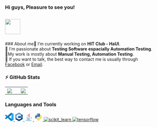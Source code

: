 <!-- [![Header](./img/header-readme.png "Header")](#) -->

### Hi guys, Pleasure to see you! <div style="text-align: center">
<h2> <img src="http://petxinh.weebly.com/uploads/1/3/1/7/131737961/09ba6dbf97bdb9c01eac30f08896b959.gif" width="50" height="50"</img> 
  </h2>
</div>
### About me<img 

🌱 I’m currently working on **HIT Club - HaUI**. <br>
🌱 I'm passionate about **Testing Software**  **espacially Automation Testing**.<br>
🌱My work is mostly about **Manual Testing, Automation Testing**. <br>
🌱 If you want to talk, the best way to contact me is usually through [Facebook](https://www.facebook.com/thuong13102003) or [Email](mailto:tthuong10102003@gmail.com).

### ⚡ GitHub Stats

<table>
<tr>
  <td width="60%">
    <a href="#">
      <img align="center" src="https://github-readme-stats.vercel.app/api?username=LaylaaTran&show_icons=true&theme=vue&include_all_commits=true&hide_border=true" >
    </a>
  </td>
  <td width="40%">
    <a href="#"> 
      <img align="center" src="https://github-readme-stats.vercel.app/api/top-langs/?username=LaylaaTran&theme=vue&layout=compact&hide_border=true" >
    </a>
  </td>
</tr>
<table>

### Languages and Tools

<p align="left">
  
  <a href="https://code.visualstudio.com/" target="_blank">
    <img src="https://raw.githubusercontent.com/devicons/devicon/master/icons/vscode/vscode-original.svg" alt="Visual Studio Code" width="28" height="28" >
  </a>
  <a href="https://www.w3schools.com/cpp/" target="_blank"> 
    <img src="https://raw.githubusercontent.com/devicons/devicon/master/icons/cplusplus/cplusplus-original.svg" alt="cplusplus" width="28" height="28" > 
  </a> 
  <a href="https://www.w3schools.com/java/" target="_blank"> 
    <img src="https://raw.githubusercontent.com/devicons/devicon/master/icons/java/java-original.svg" alt="c" width="28" height="28" > 
  </a> 
  <a href="https://www.w3schools.com/python/" target="_blank"> 
    <img src="https://raw.githubusercontent.com/devicons/devicon/master/icons/python/python-original.svg" alt="python" width="28" height="28" > 
  </a> 
  <a href="https://scikit-learn.org/" target="_blank" rel="noreferrer"> 
    <img src="https://upload.wikimedia.org/wikipedia/commons/0/05/Scikit_learn_logo_small.svg" alt="scikit_learn" width="28" height="28">
  <a href="https://www.tensorflow.org" target="_blank"> 
    <img src="https://www.vectorlogo.zone/logos/tensorflow/tensorflow-icon.svg" alt="tensorflow" width="28" height="28" > 
  </a>

</p>

